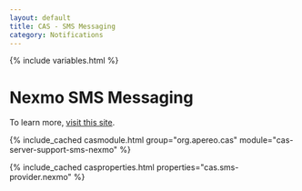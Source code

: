 ```yaml
---
layout: default
title: CAS - SMS Messaging
category: Notifications
---
```


{% include variables.html %}

# Nexmo SMS Messaging

To learn more, [visit this site](https://dashboard.nexmo.com/).

{% include_cached casmodule.html group="org.apereo.cas" module="cas-server-support-sms-nexmo" %}

{% include_cached casproperties.html properties="cas.sms-provider.nexmo" %}
